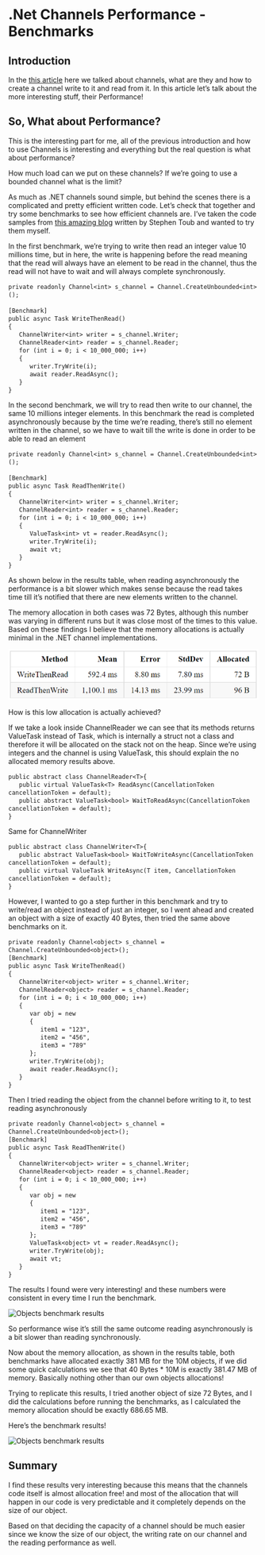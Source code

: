 # .Net Channels Performance - Benchmarks
## Introduction
In the [this article](https://github.com/paola-homsi/.NetChannels) here we talked about channels, what are they and how to create a channel write to it and read from it. 
In this article let’s talk about the more interesting stuff, their Performance!

## So, What about Performance?
This is the interesting part for me, all of the previous introduction and how to use Channels is interesting and everything but the real question is what about performance?

How much load can we put on these channels? If we’re going to use a bounded channel what is the limit?

As much as .NET channels sound simple, but behind the scenes there is a complicated and pretty efficient written code. 
Let’s check that together and try some benchmarks to see how efficient channels are. I’ve taken the code samples from [this amazing blog](https://devblogs.microsoft.com/dotnet/an-introduction-to-system-threading-channels/) written by Stephen Toub and wanted to try them myself.

In the first benchmark, we’re trying to write then read an integer value 10 millions time, but in here, the write is happening before the read meaning that the read will always have an element to be read in the channel, thus the read will not have to wait and will always complete synchronously.

```
private readonly Channel<int> s_channel = Channel.CreateUnbounded<int>();

[Benchmark]
public async Task WriteThenRead()
{
   ChannelWriter<int> writer = s_channel.Writer;
   ChannelReader<int> reader = s_channel.Reader;
   for (int i = 0; i < 10_000_000; i++)
   {
      writer.TryWrite(i);
      await reader.ReadAsync();
   }
}
```

In the second benchmark, we will try to read then write to our channel, the same 10 millions integer elements. In this benchmark the read is completed asynchronously because by the time we’re reading, there’s still no element written in the channel, so we have to wait till the write is done in order to be able to read an element

```
private readonly Channel<int> s_channel = Channel.CreateUnbounded<int>();

[Benchmark]
public async Task ReadThenWrite()
{
   ChannelWriter<int> writer = s_channel.Writer;
   ChannelReader<int> reader = s_channel.Reader;
   for (int i = 0; i < 10_000_000; i++)
   {
      ValueTask<int> vt = reader.ReadAsync();
      writer.TryWrite(i);
      await vt;
   }
}
```

As shown below in the results table, when reading asynchronously the performance is a bit slower which makes sense because the read takes time till it’s notified that there are new elements written to the channel.

The memory allocation in both cases was 72 Bytes, although this number was varying in different runs but it was close most of the times to this value. Based on these findings I believe that the memory allocations is actually minimal in the .NET channel implementations. 

![Integers benchmark results](https://github.com/paola-homsi/.NetChannelsBenchmark/blob/master/NetChannelsBenchmark/assets/firstbenckmark.png)

How is this low allocation is actually achieved?

If we take a look inside ChannelReader we can see that its methods returns ValueTask instead of Task, which is internally a struct not a class and therefore it will be allocated on the stack not on the heap. Since we’re using integers and the channel is using ValueTask, this should explain the no allocated memory results above.

```
public abstract class ChannelReader<T>{
   public virtual ValueTask<T> ReadAsync(CancellationToken cancellationToken = default);
   public abstract ValueTask<bool> WaitToReadAsync(CancellationToken cancellationToken = default);
}
```
Same for ChannelWriter

```
public abstract class ChannelWriter<T>{
   public abstract ValueTask<bool> WaitToWriteAsync(CancellationToken cancellationToken = default);
   public virtual ValueTask WriteAsync(T item, CancellationToken cancellationToken = default);
}
```


However, I wanted to go a step further in this benchmark and try to write/read an object instead of just an integer, so I went ahead and created an object with a size of exactly 40 Bytes, then tried the same above benchmarks on it.

```
private readonly Channel<object> s_channel = Channel.CreateUnbounded<object>();
[Benchmark]
public async Task WriteThenRead()
{
   ChannelWriter<object> writer = s_channel.Writer;
   ChannelReader<object> reader = s_channel.Reader;
   for (int i = 0; i < 10_000_000; i++)
   {
      var obj = new
      {
         item1 = "123",
         item2 = "456",
         item3 = "789"
      };
      writer.TryWrite(obj);
      await reader.ReadAsync();
   }
}
```

Then I tried reading the object from the channel before writing to it, to test reading asynchronously

```
private readonly Channel<object> s_channel = Channel.CreateUnbounded<object>();
[Benchmark]
public async Task ReadThenWrite()
{
   ChannelWriter<object> writer = s_channel.Writer;
   ChannelReader<object> reader = s_channel.Reader;
   for (int i = 0; i < 10_000_000; i++)
   {
      var obj = new
      { 
         item1 = "123",
         item2 = "456",
         item3 = "789"
      };
      ValueTask<object> vt = reader.ReadAsync();
      writer.TryWrite(obj);
      await vt;
   }
}
````

The results I found were very interesting! and these numbers were consistent in every time I run the benchmark.

![Objects benchmark results](https://github.com/paola-homsi/.NetChannelsBenchmark/blob/master/NetChannelsBenchmark/assets/secondbenchmark.png)

So performance wise it’s still the same outcome reading asynchronously is a bit slower than reading synchronously.

Now about the memory allocation, as shown in the results table, both benchmarks have allocated exactly 381 MB for the 10M objects, if we did some quick calculations we see that 40 Bytes * 10M is exactly 381.47 MB of memory. Basically nothing other than our own objects allocations!

Trying to replicate this results, I tried another object of size 72 Bytes, and I did the calculations before running the benchmarks, as I calculated the memory allocation should be exactly 686.65 MB.

Here’s the benchmark results!

![Objects benchmark results](https://github.com/paola-homsi/.NetChannelsBenchmark/blob/master/NetChannelsBenchmark/assets/thridbenchmark.png)

## Summary
I find these results very interesting because this means that the channels code itself is almost allocation free! and most of the allocation that will happen in our code is very predictable and it completely depends on the size of our object.

Based on that deciding the capacity of a channel should be much easier since we know the size of our object, the writing rate on our channel and the reading performance as well.


